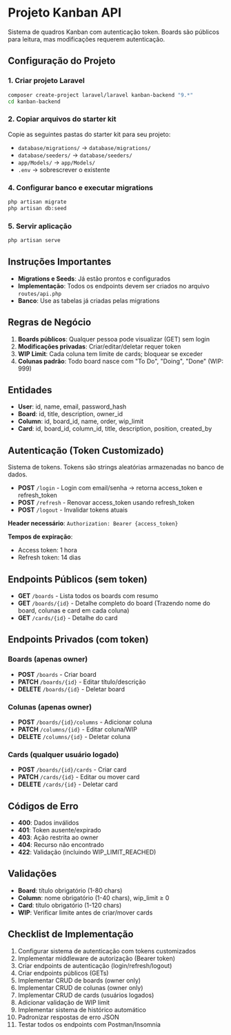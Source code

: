 # Projeto Kanban API

Sistema de quadros Kanban com autenticação token. Boards são públicos para leitura, mas modificações requerem autenticação.

## Configuração do Projeto

### 1. Criar projeto Laravel
```bash
composer create-project laravel/laravel kanban-backend "9.*"
cd kanban-backend
```

### 2. Copiar arquivos do starter kit
Copie as seguintes pastas do starter kit para seu projeto:

- `database/migrations/` → `database/migrations/`
- `database/seeders/` → `database/seeders/`  
- `app/Models/` → `app/Models/`
- `.env` → sobrescrever o existente

### 4. Configurar banco e executar migrations
```bash
php artisan migrate
php artisan db:seed
```

### 5. Servir aplicação
```bash
php artisan serve
```

## Instruções Importantes

- **Migrations e Seeds**: Já estão prontos e configurados
- **Implementação**: Todos os endpoints devem ser criados no arquivo `routes/api.php`
- **Banco**: Use as tabelas já criadas pelas migrations

## Regras de Negócio

1. **Boards públicos**: Qualquer pessoa pode visualizar (GET) sem login
2. **Modificações privadas**: Criar/editar/deletar requer token
3. **WIP Limit**: Cada coluna tem limite de cards; bloquear se exceder
4. **Colunas padrão**: Todo board nasce com "To Do", "Doing", "Done" (WIP: 999)

## Entidades

- **User**: id, name, email, password_hash
- **Board**: id, title, description, owner_id  
- **Column**: id, board_id, name, order, wip_limit
- **Card**: id, board_id, column_id, title, description, position, created_by

## Autenticação (Token Customizado)

Sistema de tokens. Tokens são strings aleatórias armazenadas no banco de dados.

- **POST** `/login` - Login com email/senha → retorna access_token e refresh_token
- **POST** `/refresh` - Renovar access_token usando refresh_token
- **POST** `/logout` - Invalidar tokens atuais

**Header necessário**: `Authorization: Bearer {access_token}`

**Tempos de expiração**:
- Access token: 1 hora
- Refresh token: 14 dias

## Endpoints Públicos (sem token)

- **GET** `/boards` - Lista todos os boards com resumo
- **GET** `/boards/{id}` - Detalhe completo do board (Trazendo nome do board, colunas e card em cada coluna)
- **GET** `/cards/{id}` - Detalhe do card

## Endpoints Privados (com token)

### Boards (apenas owner)
- **POST** `/boards` - Criar board
- **PATCH** `/boards/{id}` - Editar título/descrição
- **DELETE** `/boards/{id}` - Deletar board

### Colunas (apenas owner)
- **POST** `/boards/{id}/columns` - Adicionar coluna
- **PATCH** `/columns/{id}` - Editar coluna/WIP
- **DELETE** `/columns/{id}` - Deletar coluna

### Cards (qualquer usuário logado)
- **POST** `/boards/{id}/cards` - Criar card
- **PATCH** `/cards/{id}` - Editar ou mover card
- **DELETE** `/cards/{id}` - Deletar card

## Códigos de Erro

- **400**: Dados inválidos
- **401**: Token ausente/expirado  
- **403**: Ação restrita ao owner
- **404**: Recurso não encontrado
- **422**: Validação (incluindo WIP_LIMIT_REACHED)

## Validações

- **Board**: título obrigatório (1-80 chars)
- **Column**: nome obrigatório (1-40 chars), wip_limit ≥ 0
- **Card**: título obrigatório (1-120 chars)
- **WIP**: Verificar limite antes de criar/mover cards

## Checklist de Implementação

1. Configurar sistema de autenticação com tokens customizados
2. Implementar middleware de autorização (Bearer token)
3. Criar endpoints de autenticação (login/refresh/logout)
4. Criar endpoints públicos (GETs)
5. Implementar CRUD de boards (owner only)
6. Implementar CRUD de colunas (owner only)  
7. Implementar CRUD de cards (usuários logados)
8. Adicionar validação de WIP limit
9. Implementar sistema de histórico automático
10. Padronizar respostas de erro JSON
11. Testar todos os endpoints com Postman/Insomnia
